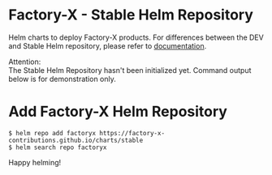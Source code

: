 # Factory-X - Stable Helm Repository

Helm charts to deploy Factory-X products. For differences between the DEV and Stable Helm repository, please refer
to [documentation](../README.md#availability).

Attention:  
The Stable Helm Repository hasn't been initialized yet. Command output below is for demonstration only.

# Add Factory-X Helm Repository

```shell
$ helm repo add factoryx https://factory-x-contributions.github.io/charts/stable
$ helm search repo factoryx
```

Happy helming!
